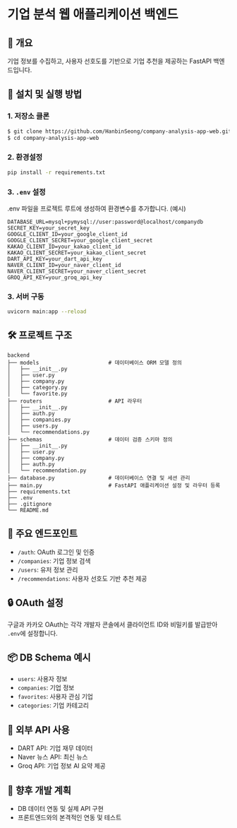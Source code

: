# 기업 분석 웹 애플리케이션 백엔드

## 📌 개요
기업 정보를 수집하고, 사용자 선호도를 기반으로 기업 추천을 제공하는 FastAPI 백엔드입니다.

## 🚀 설치 및 실행 방법

### 1. 저장소 클론
```bash
$ git clone https://github.com/HanbinSeong/company-analysis-app-web.git
$ cd company-analysis-app-web
```
### 2. 환경설정
```bash
pip install -r requirements.txt
```

### 3. `.env` 설정
.env 파일을 프로젝트 루트에 생성하여 환경변수를 추가합니다. (예시)
```env
DATABASE_URL=mysql+pymysql://user:password@localhost/companydb
SECRET_KEY=your_secret_key
GOOGLE_CLIENT_ID=your_google_client_id
GOOGLE_CLIENT_SECRET=your_google_client_secret
KAKAO_CLIENT_ID=your_kakao_client_id
KAKAO_CLIENT_SECRET=your_kakao_client_secret
DART_API_KEY=your_dart_api_key
NAVER_CLIENT_ID=your_naver_client_id
NAVER_CLIENT_SECRET=your_naver_client_secret
GROQ_API_KEY=your_groq_api_key
```

### 3. 서버 구동
```bash
uvicorn main:app --reload
```

## 🛠️ 프로젝트 구조
```
backend
├── models                      # 데이터베이스 ORM 모델 정의
│   ├── __init__.py
│   ├── user.py
│   ├── company.py
│   ├── category.py
│   └── favorite.py
├── routers                     # API 라우터
│   ├── __init__.py
│   ├── auth.py
│   ├── companies.py
│   ├── users.py
│   └── recommendations.py
├── schemas                     # 데이터 검증 스키마 정의
│   ├── __init__.py
│   ├── user.py
│   ├── company.py
│   ├── auth.py
│   └── recommendation.py
├── database.py                 # 데이터베이스 연결 및 세션 관리
├── main.py                     # FastAPI 애플리케이션 설정 및 라우터 등록
├── requirements.txt
├── .env
├── .gitignore
└── README.md
```

## 📃 주요 엔드포인트

- `/auth`: OAuth 로그인 및 인증
- `/companies`: 기업 정보 검색
- `/users`: 유저 정보 관리
- `/recommendations`: 사용자 선호도 기반 추천 제공

## 🔒 OAuth 설정
구글과 카카오 OAuth는 각각 개발자 콘솔에서 클라이언트 ID와 비밀키를 발급받아 `.env`에 설정합니다.

## 📦 DB Schema 예시
- `users`: 사용자 정보
- `companies`: 기업 정보
- `favorites`: 사용자 관심 기업
- `categories`: 기업 카테고리

## 📡 외부 API 사용
- DART API: 기업 재무 데이터
- Naver 뉴스 API: 최신 뉴스
- Groq API: 기업 정보 AI 요약 제공

## 🚧 향후 개발 계획
- DB 데이터 연동 및 실제 API 구현
- 프론트엔드와의 본격적인 연동 및 테스트
